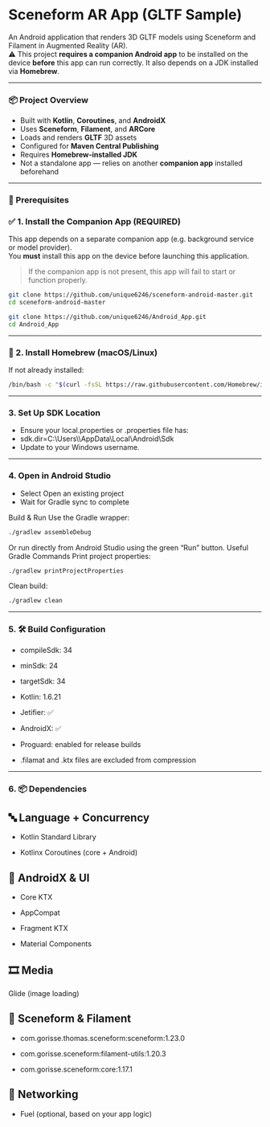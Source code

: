 # Sceneform AR App (GLTF Sample)

An Android application that renders 3D GLTF models using Sceneform and Filament in Augmented Reality (AR).  
⚠️ This project **requires a companion Android app** to be installed on the device **before** this app can run correctly. It also depends on a JDK installed via **Homebrew**.

---

### 📦 Project Overview

- Built with **Kotlin**, **Coroutines**, and **AndroidX**
- Uses **Sceneform**, **Filament**, and **ARCore**
- Loads and renders **GLTF** 3D assets
- Configured for **Maven Central Publishing**
- Requires **Homebrew-installed JDK**
- Not a standalone app — relies on another **companion app** installed beforehand
---
### 🧱 Prerequisites

### ✅ 1. Install the Companion App (REQUIRED)

This app depends on a separate companion app (e.g. background service or model provider).  
You **must** install this app on the device before launching this application.

> If the companion app is not present, this app will fail to start or function properly.

```bash
git clone https://github.com/unique6246/sceneform-android-master.git
cd sceneform-android-master

git clone https://github.com/unique6246/Android_App.git
cd Android_App
```
---
### 🍺 2. Install Homebrew (macOS/Linux)

If not already installed:

```bash
/bin/bash -c "$(curl -fsSL https://raw.githubusercontent.com/Homebrew/install/HEAD/install.sh)"
```
---
### 3. Set Up SDK Location
- Ensure your local.properties or .properties file has:
- sdk.dir=C:\\Users\\<YourUsername>\\AppData\\Local\\Android\\Sdk
- Update <YourUsername> to your Windows username.

---
### 4. Open in Android Studio
- Select Open an existing project
- Wait for Gradle sync to complete

Build & Run
Use the Gradle wrapper:
```bash
./gradlew assembleDebug
```
Or run directly from Android Studio using the green “Run” button.
Useful Gradle Commands
Print project properties:
```bash
./gradlew printProjectProperties
```

Clean build:
```bash
./gradlew clean
```
---
### 5. 🛠️ Build Configuration
- compileSdk: 34

- minSdk: 24

- targetSdk: 34

- Kotlin: 1.6.21

- Jetifier: ✅

- AndroidX: ✅

- Proguard: enabled for release builds

- .filamat and .ktx files are excluded from compression

---
### 6. 📦 Dependencies
## 🔤 Language + Concurrency
- Kotlin Standard Library

- Kotlinx Coroutines (core + Android)

## 📱 AndroidX & UI
- Core KTX

- AppCompat

- Fragment KTX

- Material Components

## 🎞️ Media
Glide (image loading)

## 🧱 Sceneform & Filament
- com.gorisse.thomas.sceneform:sceneform:1.23.0

- com.gorisse.sceneform:filament-utils:1.20.3

- com.gorisse.sceneform:core:1.17.1

## 📡 Networking
- Fuel (optional, based on your app logic)
